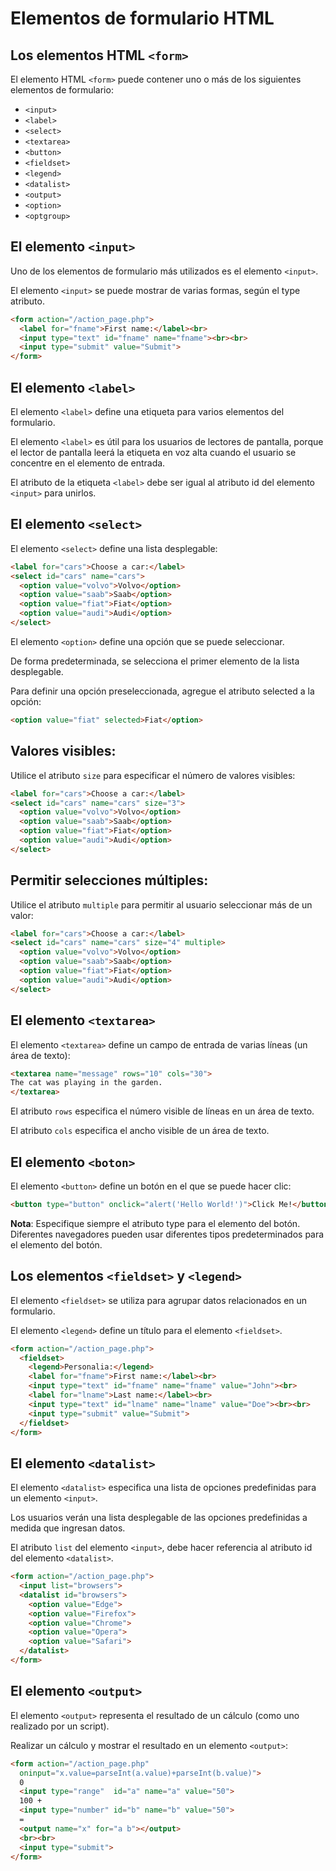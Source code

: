 # Elementos de formulario HTML

## Los elementos HTML `<form>`
El elemento HTML `<form>` puede contener uno o más de los siguientes elementos de formulario:

- `<input>`
- `<label>`
- `<select>`
- `<textarea>`
- `<button>`
- `<fieldset>`
- `<legend>`
- `<datalist>`
- `<output>`
- `<option>`
- `<optgroup>`

## El elemento `<input>`
Uno de los elementos de formulario más utilizados es el elemento `<input>`.

El elemento `<input>` se puede mostrar de varias formas, según el type atributo.
```html
<form action="/action_page.php">
  <label for="fname">First name:</label><br>
  <input type="text" id="fname" name="fname"><br><br>
  <input type="submit" value="Submit">
</form>
```
## El elemento `<label>`
El elemento `<label>` define una etiqueta para varios elementos del formulario.

El elemento `<label>` es útil para los usuarios de lectores de pantalla, porque el lector de pantalla leerá la etiqueta en voz alta cuando el usuario se concentre en el elemento de entrada.

El atributo de la etiqueta `<label>` debe ser igual al atributo id del elemento `<input>`  para unirlos.

## El elemento `<select>`
El elemento `<select>` define una lista desplegable:

```html
<label for="cars">Choose a car:</label>
<select id="cars" name="cars">
  <option value="volvo">Volvo</option>
  <option value="saab">Saab</option>
  <option value="fiat">Fiat</option>
  <option value="audi">Audi</option>
</select>
```
El elemento `<option>` define una opción que se puede seleccionar.

De forma predeterminada, se selecciona el primer elemento de la lista desplegable.

Para definir una opción preseleccionada, agregue el atributo selected a la opción:
```html
<option value="fiat" selected>Fiat</option>
```
## Valores visibles:
Utilice el atributo `size` para especificar el número de valores visibles:

```html
<label for="cars">Choose a car:</label>
<select id="cars" name="cars" size="3">
  <option value="volvo">Volvo</option>
  <option value="saab">Saab</option>
  <option value="fiat">Fiat</option>
  <option value="audi">Audi</option>
</select>
```

## Permitir selecciones múltiples:
Utilice el atributo `multiple` para permitir al usuario seleccionar más de un valor:
```html
<label for="cars">Choose a car:</label>
<select id="cars" name="cars" size="4" multiple>
  <option value="volvo">Volvo</option>
  <option value="saab">Saab</option>
  <option value="fiat">Fiat</option>
  <option value="audi">Audi</option>
</select>
```

## El elemento `<textarea>`
El elemento `<textarea>` define un campo de entrada de varias líneas (un área de texto):

```html
<textarea name="message" rows="10" cols="30">
The cat was playing in the garden.
</textarea>
```
El atributo `rows` especifica el número visible de líneas en un área de texto.

El atributo `cols` especifica el ancho visible de un área de texto.

## El elemento `<boton>`
El elemento `<button>` define un botón en el que se puede hacer clic:
```html
<button type="button" onclick="alert('Hello World!')">Click Me!</button>
```

**Nota**: Especifique siempre el atributo type para el elemento del botón. Diferentes navegadores pueden usar diferentes tipos predeterminados para el elemento del botón.

## Los elementos `<fieldset>` y `<legend>`
El elemento `<fieldset>` se utiliza para agrupar datos relacionados en un formulario.

El elemento `<legend>` define un título para el elemento `<fieldset>`.
```html
<form action="/action_page.php">
  <fieldset>
    <legend>Personalia:</legend>
    <label for="fname">First name:</label><br>
    <input type="text" id="fname" name="fname" value="John"><br>
    <label for="lname">Last name:</label><br>
    <input type="text" id="lname" name="lname" value="Doe"><br><br>
    <input type="submit" value="Submit">
  </fieldset>
</form>
```

## El elemento `<datalist>`
El elemento `<datalist>` especifica una lista de opciones predefinidas para un elemento `<input>`.

Los usuarios verán una lista desplegable de las opciones predefinidas a medida que ingresan datos.

El atributo `list` del elemento `<input>`, debe hacer referencia al atributo id del elemento `<datalist>`.
```html
<form action="/action_page.php">
  <input list="browsers">
  <datalist id="browsers">
    <option value="Edge">
    <option value="Firefox">
    <option value="Chrome">
    <option value="Opera">
    <option value="Safari">
  </datalist>
</form>
```
## El elemento `<output>`
El elemento `<output>` representa el resultado de un cálculo (como uno realizado por un script).

Realizar un cálculo y mostrar el resultado en un elemento `<output>`:
```html
<form action="/action_page.php"
  oninput="x.value=parseInt(a.value)+parseInt(b.value)">
  0
  <input type="range"  id="a" name="a" value="50">
  100 +
  <input type="number" id="b" name="b" value="50">
  =
  <output name="x" for="a b"></output>
  <br><br>
  <input type="submit">
</form>
```